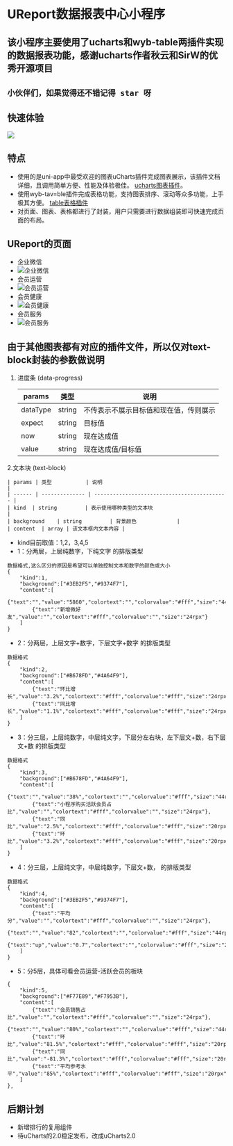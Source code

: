 # UReport数据报表中心小程序

## 该小程序主要使用了ucharts和wyb-table两插件实现的数据报表功能，感谢ucharts作者秋云和SirW的优秀开源项目

## `小伙伴们，如果觉得还不错记得 star 呀`

## 快速体验

![](https://img-blog.csdnimg.cn/2021030910362459.jpg#pic_center)

## 特点
- 使用的是uni-app中最受欢迎的图表uCharts插件完成图表展示，该插件文档详细，且调用简单方便、性能及体验极佳。 [ucharts图表插件](https://ext.dcloud.net.cn/plugin?id=271)。
- 使用wyb-tav=ble插件完成表格功能，支持图表排序、滚动等众多功能，上手极其方便。 [table表格插件](https://ext.dcloud.net.cn/plugin?id=2667)
- 对页面、图表、表格都进行了封装，用户只需要进行数据组装即可快速完成页面的布局。

## UReport的页面
- 企业微信
- ![企业微信](https://img-blog.csdnimg.cn/20210309103640712.gif#pic_center)
- 会员运营
- ![会员运营](https://img-blog.csdnimg.cn/20210309103650305.gif#pic_center)
- 会员健康
- ![会员健康](https://img-blog.csdnimg.cn/20210309103710581.gif#pic_center)
- 会员服务
- ![会员服务](https://img-blog.csdnimg.cn/20210309103717854.gif#pic_center)

## 由于其他图表都有对应的插件文件，所以仅对text-block封装的参数做说明

 1. 进度条 (data-progress)

	| params    | 类型   | 说明                                       |
	| ------    | ------ | -------------------------------------------|
	| dataType  | string | 不传表示不展示目标值和现在值，传则展示       |
	| expect    | string | 目标值                                     |
	| now       | string | 现在达成值                                 |
	| value     | string | 现在达成值/目标值                           |

 2.文本块 (text-block)

    | params | 类型           | 说明                                        |
    | ------ | -------------- | ------------------------------------------- |
    | kind  | string         | 表示使用哪种类型的文本块                       |
    | background    | string         | 背景颜色             |
    | content  | array | 该文本框内文本内容 |
	
- kind目前取值：1,2，3,4,5
- 1：分两层，上层纯数字，下纯文字 的排版类型
```
数据格式,这么区分的原因是希望可以单独控制文本和数字的颜色或大小
{
	"kind":1,
	"background":["#3EB2F5","#9374F7"],
	"content":[
		{"text":"","value":"5860","colortext":"","colorvalue":"#fff","size":"44rpx"},
		{"text":"新增微好友","value":"","colortext":"#fff","colorvalue":"","size":"24rpx"}
	]
}
```
- 2：分两层，上层文字+数字，下层文字+数字 的排版类型
```
数据格式
{
	"kind":2,
	"background":["#B678FD","#4A64F9"],
	"content":[
		{"text":"环比增长","value":"3.2%","colortext":"#fff","colorvalue":"#fff","size":"24rpx"},
		{"text":"同比增长","value":"1.1%","colortext":"#fff","colorvalue":"#fff","size":"24rpx"}
	]
}
```
- 3：分三层，上层纯数字，中层纯文字，下层分左右块，左下层文+数，右下层文+数 的排版类型
```
数据格式
{
	"kind":3,
	"background":["#B678FD","#4A64F9"],
	"content":[
		{"text":"","value":"38%","colortext":"","colorvalue":"#fff","size":"44rpx"},
		{"text":"小程序购买活跃会员占比","value":"","colortext":"#fff","colorvalue":"","size":"24rpx"},
		{"text":"同比","value":"2.5%","colortext":"#fff","colorvalue":"#fff","size":"20rpx"},
		{"text":"环比","value":"3.2%","colortext":"#fff","colorvalue":"#fff","size":"20rpx"}
	]
}
```
- 4：分三层，上层纯文字，中层纯数字，下层文+数， 的排版类型
```
数据格式
{
	"kind":4,
	"background":["#3EB2F5","#9374F7"],
	"content":[
		{"text":"平均分","value":"","colortext":"#fff","colorvalue":"","size":"24rpx"},
		{"text":"","value":"82","colortext":"","colorvalue":"#fff","size":"44rpx"},
		{"text":"up","value":"0.7","colortext":"","colorvalue":"#fff","size":"20rpx"}
	]
}
```
- 5：分5层，具体可看会员运营-活跃会员的板块
```
{
	"kind":5,
	"background":["#F77E89","#F7953B"],
	"content":[
		{"text":"会员销售占比","value":"","colortext":"#fff","colorvalue":"","size":"24rpx"},
		{"text":"","value":"80%","colortext":"","colorvalue":"#fff","size":"44rpx"},
		{"text":"环比","value":"81.5%","colortext":"#fff","colorvalue":"#fff","size":"20rpx"},
		{"text":"同比","value":"-81.3%","colortext":"#fff","colorvalue":"#fff","size":"20rpx"},
		{"text":"平均参考水平","value":"85%","colortext":"#fff","colorvalue":"#fff","size":"20rpx"}
	]
},
```

## 后期计划
- 新增排行的复用组件
- 待uCharts的2.0稳定发布，改成uCharts2.0
